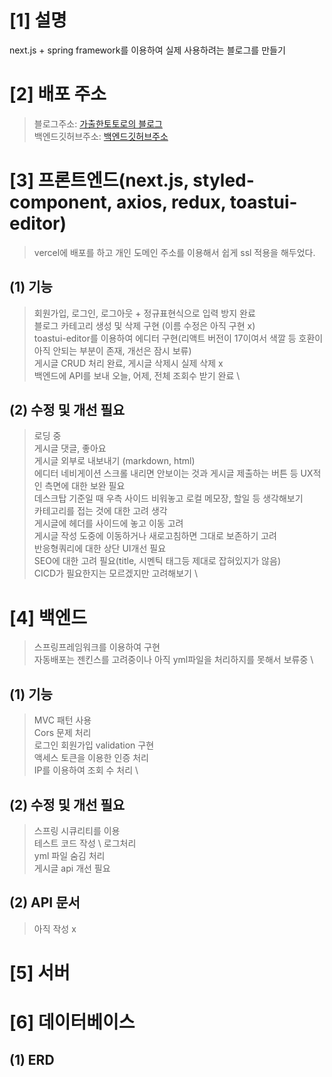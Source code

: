 # [1] 설명
next.js + spring framework를 이용하여 실제 사용하려는 블로그를 만들기


# [2] 배포 주소
> 블로그주소: [가출한토토로의 블로그](https://blog.ssssksss.xyz) \
> 백엔드깃허브주소: [백엔드깃허브주소](https://github.com/ssssksss/ssssksss_blog_server)


# [3] 프론트엔드(next.js, styled-component, axios, redux, toastui-editor)
> vercel에 배포를 하고 개인 도메인 주소를 이용해서 쉽게 ssl 적용을 해두었다.



## (1) 기능
> 회원가입, 로그인, 로그아웃 + 정규표현식으로 입력 방지 완료 \
> 블로그 카테고리 생성 및 삭제 구현 (이름 수정은 아직 구현 x) \
> toastui-editor를 이용하여 에디터 구현(리액트 버전이 17이여서 색깔 등 호환이 아직 안되는 부분이 존재, 개선은 잠시 보류) \
> 게시글 CRUD 처리 완료, 게시글 삭제시 실제 삭제 x \
> 백엔드에 API를 보내 오늘, 어제, 전체 조회수 받기 완료 \


## (2) 수정 및 개선 필요
> 로딩 중 \
> 게시글 댓글, 좋아요 \
> 게시글 외부로 내보내기 (markdown, html) \
> 에디터 네비게이션 스크롤 내리면 안보이는 것과 게시글 제출하는 버튼 등 UX적인 측면에 대한 보완 필요 \
> 데스크탑 기준일 때 우측 사이드 비워놓고 로컬 메모장, 할일 등 생각해보기 \
> 카테고리를 접는 것에 대한 고려 생각 \
> 게시글에 헤더를 사이드에 놓고 이동 고려 \
> 게시글 작성 도중에 이동하거나 새로고침하면 그대로 보존하기 고려 \
> 반응형쿼리에 대한 상단 UI개선 필요 \
> SEO에 대한 고려 필요(title, 시멘틱 태그등 제대로 잡혀있지가 않음) \
> CICD가 필요한지는 모르겠지만 고려해보기 \


# [4] 백엔드
> 스프링프레임워크를 이용하여 구현 \
> 자동배포는 젠킨스를 고려중이나 아직 yml파일을 처리하지를 못해서 보류중 \

## (1) 기능
> MVC 패턴 사용 \
> Cors 문제 처리 \
> 로그인 회원가입 validation 구현 \
> 액세스 토큰을 이용한 인증 처리 \
> IP를 이용하여 조회 수 처리 \
> 

## (2) 수정 및 개선 필요
> 스프링 시큐리티를 이용 \
> 테스트 코드 작성 \ 
> 로그처리 \
> yml 파일 숨김 처리 \
> 게시글 api 개선 필요
> 

## (2) API 문서
> 아직 작성 x

# [5] 서버

# [6] 데이터베이스

## (1) ERD


